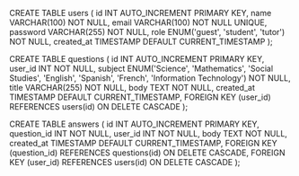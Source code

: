 CREATE TABLE users (
    id INT AUTO_INCREMENT PRIMARY KEY,
    name VARCHAR(100) NOT NULL,
    email VARCHAR(100) NOT NULL UNIQUE,
    password VARCHAR(255) NOT NULL,
    role ENUM('guest', 'student', 'tutor') NOT NULL,
    created_at TIMESTAMP DEFAULT CURRENT_TIMESTAMP
);

CREATE TABLE questions (
    id INT AUTO_INCREMENT PRIMARY KEY,
    user_id INT NOT NULL,
    subject ENUM('Science', 'Mathematics', 'Social Studies', 'English', 'Spanish', 'French', 'Information Technology') NOT NULL,
    title VARCHAR(255) NOT NULL,
    body TEXT NOT NULL,
    created_at TIMESTAMP DEFAULT CURRENT_TIMESTAMP,
    FOREIGN KEY (user_id) REFERENCES users(id) ON DELETE CASCADE
);

CREATE TABLE answers (
    id INT AUTO_INCREMENT PRIMARY KEY,
    question_id INT NOT NULL,
    user_id INT NOT NULL,
    body TEXT NOT NULL,
    created_at TIMESTAMP DEFAULT CURRENT_TIMESTAMP,
    FOREIGN KEY (question_id) REFERENCES questions(id) ON DELETE CASCADE,
    FOREIGN KEY (user_id) REFERENCES users(id) ON DELETE CASCADE
);
